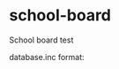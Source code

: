 # school-board
School board test

database.inc format:
<?php

    const C_DB_Host = "host_name";
    const C_DB_User = "user";
    const C_DB_Pass = "pass";
    const C_DB_Name = "school_board";

?>
